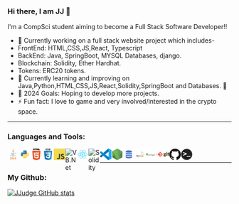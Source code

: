 ### Hi there, I am JJ 👋

<!--
**JJudge0/JJudge0** is a ✨ _special_ ✨ repository because its `README.md` (this file) appears on your GitHub profile.

Here are some ideas to get you started:

- 🔭 I’m currently working on ...
- 🌱 I’m currently learning ...
- 👯 I’m looking to collaborate on ...
- 🤔 I’m looking for help with ...
- 💬 Ask me about ...
- 📫 How to reach me: ...
- 😄 Pronouns: ...
- ⚡ Fun fact: ...
USE THIS WEBSITE FOR GITHUB CARD TEMPLATES https://github.com/anuraghazra/github-readme-stats
///////////////////////////////////////
![JJudge0 GitHub stats](https://github-readme-stats.vercel.app/api?username=JJudge0&show_icons=true&theme=dark)  shows my stats/theme 
///////////////////////////////////////
THEMES USED:
tokyonight
-->

 I'm a CompSci student aiming to become a Full Stack Software Developer!!
- 🔭 Currently working on a full stack website project which includes-
- FrontEnd: HTML,CSS,JS,React, Typescript
- BackEnd: Java, SpringBoot, MYSQL Databases, django.
- Blockchain: Solidity, Ether Hardhat.
- Tokens: ERC20 tokens.
- 🌱 Currently learning and improving on  Java,Python,HTML,CSS,JS,React,Solidity,SpringBoot and Databases. 🤣
- 🥅 2024 Goals: Hoping to develop more projects. 
- ⚡ Fun fact: I love to game and very involved/interested in the crypto space.
---
### Languages and Tools:
<!--Languages-->
<img align="left" alt="Java" width="26px" src="https://raw.githubusercontent.com/github/explore/80688e429a7d4ef2fca1e82350fe8e3517d3494d/topics/java/java.png" />
<img align="left" alt="Python" width="26px" src="https://raw.githubusercontent.com/github/explore/80688e429a7d4ef2fca1e82350fe8e3517d3494d/topics/python/python.png" />
<img align="left" alt="HTML5" width="26px" src="https://raw.githubusercontent.com/github/explore/80688e429a7d4ef2fca1e82350fe8e3517d3494d/topics/html/html.png" />
<img align="left" alt="CSS3" width="26px" src="https://raw.githubusercontent.com/github/explore/80688e429a7d4ef2fca1e82350fe8e3517d3494d/topics/css/css.png" />
<img align="left" alt="JavaScript" width="26px" src="https://raw.githubusercontent.com/github/explore/80688e429a7d4ef2fca1e82350fe8e3517d3494d/topics/javascript/javascript.png" />
<img align="left" alt="VB.Net" width="26px" src="https://upload.wikimedia.org/wikipedia/commons/thumb/4/40/VB.NET_Logo.svg/1200px-VB.NET_Logo.svg.png" />
<img align="left" alt="React" width="26px" src="https://raw.githubusercontent.com/github/explore/80688e429a7d4ef2fca1e82350fe8e3517d3494d/topics/react/react.png" />
<img align="left" alt="Solidity" width="26px" src="https://w7.pngwing.com/pngs/976/425/png-transparent-solidity-ethereum-blockchain-smart-contract-programming-language-blockchain-miscellaneous-angle-triangle-thumbnail.png" />
 <img align="left" alt="Visual Studio Code" width="26px" src="https://raw.githubusercontent.com/github/explore/80688e429a7d4ef2fca1e82350fe8e3517d3494d/topics/visual-studio-code/visual-studio-code.png" />
<img align="left" alt="Node.js" width="26px" src="https://raw.githubusercontent.com/github/explore/80688e429a7d4ef2fca1e82350fe8e3517d3494d/topics/nodejs/nodejs.png" />
<img align="left" alt="SQL" width="26px" src="https://raw.githubusercontent.com/github/explore/80688e429a7d4ef2fca1e82350fe8e3517d3494d/topics/sql/sql.png" />
<img align="left" alt="MySQL" width="26px" src="https://raw.githubusercontent.com/github/explore/80688e429a7d4ef2fca1e82350fe8e3517d3494d/topics/mysql/mysql.png" />
<img align="left" alt="MongoDB" width="26px" src="https://raw.githubusercontent.com/github/explore/80688e429a7d4ef2fca1e82350fe8e3517d3494d/topics/mongodb/mongodb.png" />
<img align="left" alt="Git" width="26px" src="https://raw.githubusercontent.com/github/explore/80688e429a7d4ef2fca1e82350fe8e3517d3494d/topics/git/git.png" />
<img align="left" alt="GitHub" width="26px" src="https://raw.githubusercontent.com/github/explore/78df643247d429f6cc873026c0622819ad797942/topics/github/github.png" />
<img align="left" alt="Terminal" width="26px" src="https://raw.githubusercontent.com/github/explore/80688e429a7d4ef2fca1e82350fe8e3517d3494d/topics/terminal/terminal.png" />
<br />

---
### My Github:
[![JJudge GitHub stats](https://github-readme-stats.vercel.app/api?username=JJudge0&hide_border=false&theme=nightowl)](https://github.com/JJudge0/github-readme-stats)
<!--
<details>
  <summary>:zap: GitHub Stats</summary>
 <img align="left" alt="JJudge0 GitHub Stats" src="https://github-readme-stats.vercel.app/api?username=JJudge0&show_icons=true&hide_border=false&theme=tokyonight" />  
</details>
-->
